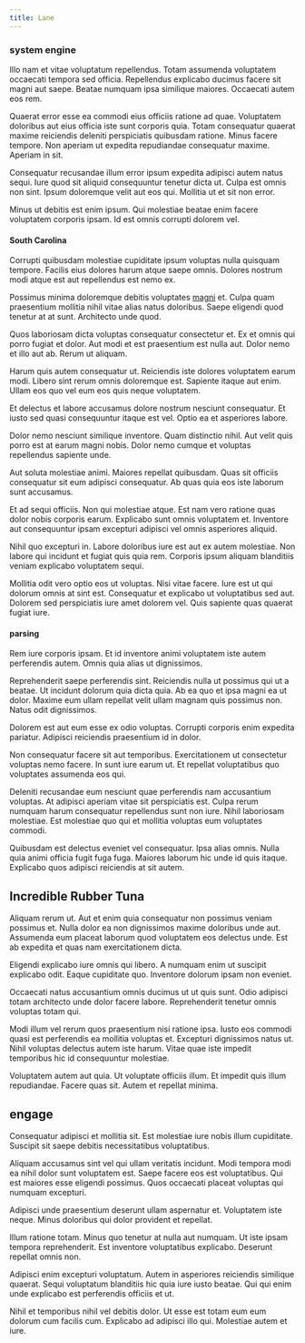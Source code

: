 ```yaml
---
title: Lane
---
```


### system engine

Illo nam et vitae voluptatum repellendus. Totam assumenda voluptatem occaecati tempora sed officia. Repellendus explicabo ducimus facere sit magni aut saepe. Beatae numquam ipsa similique maiores. Occaecati autem eos rem.

Quaerat error esse ea commodi eius officiis ratione ad quae. Voluptatem doloribus aut eius officia iste sunt corporis quia. Totam consequatur quaerat maxime reiciendis deleniti perspiciatis quibusdam ratione. Minus facere tempore. Non aperiam ut expedita repudiandae consequatur maxime. Aperiam in sit.

Consequatur recusandae illum error ipsum expedita adipisci autem natus sequi. Iure quod sit aliquid consequuntur tenetur dicta ut. Culpa est omnis non sint. Ipsum doloremque velit aut eos qui. Mollitia ut et sit non error.

Minus ut debitis est enim ipsum. Qui molestiae beatae enim facere voluptatem corporis ipsam. Id est omnis corrupti dolorem vel.

#### South Carolina

Corrupti quibusdam molestiae cupiditate ipsum voluptas nulla quisquam tempore. Facilis eius dolores harum atque saepe omnis. Dolores nostrum modi atque est aut repellendus est nemo ex.

Possimus minima doloremque debitis voluptates [magni](/eos/est/ut/solid_state_parks_ssl.md) et. Culpa quam praesentium mollitia nihil vitae alias natus doloribus. Saepe eligendi quod tenetur at at sunt. Architecto unde quod.

Quos laboriosam dicta voluptas consequatur consectetur et. Ex et omnis qui porro fugiat et dolor. Aut modi et est praesentium est nulla aut. Dolor nemo et illo aut ab. Rerum ut aliquam.

Harum quis autem consequatur ut. Reiciendis iste dolores voluptatem earum modi. Libero sint rerum omnis doloremque est. Sapiente itaque aut enim. Ullam eos quo vel eum eos quis neque voluptatem.

Et delectus et labore accusamus dolore nostrum nesciunt consequatur. Et iusto sed quasi consequuntur itaque est vel. Optio ea et asperiores labore.

Dolor nemo nesciunt similique inventore. Quam distinctio nihil. Aut velit quis porro est at earum magni nobis. Dolor nemo cumque et voluptas repellendus sapiente unde.

Aut soluta molestiae animi. Maiores repellat quibusdam. Quas sit officiis consequatur sit eum adipisci consequatur. Ab quas quia eos iste laborum sunt accusamus.

Et ad sequi officiis. Non qui molestiae atque. Est nam vero ratione quas dolor nobis corporis earum. Explicabo sunt omnis voluptatem et. Inventore aut consequuntur ipsam excepturi adipisci vel omnis asperiores aliquid.

Nihil quo excepturi in. Labore doloribus iure est aut ex autem molestiae. Non labore qui incidunt et fugiat quis quia rem. Corporis ipsum aliquam blanditiis veniam explicabo voluptatem sequi.

Mollitia odit vero optio eos ut voluptas. Nisi vitae facere. Iure est ut qui dolorum omnis at sint est. Consequatur et explicabo ut voluptatibus sed aut. Dolorem sed perspiciatis iure amet dolorem vel. Quis sapiente quas quaerat fugiat iure.

#### parsing

Rem iure corporis ipsam. Et id inventore animi voluptatem iste autem perferendis autem. Omnis quia alias ut dignissimos.

Reprehenderit saepe perferendis sint. Reiciendis nulla ut possimus qui ut a beatae. Ut incidunt dolorum quia dicta quia. Ab ea quo et ipsa magni ea ut dolor. Maxime eum ullam repellat velit ullam magnam quis possimus non. Natus odit dignissimos.

Dolorem est aut eum esse ex odio voluptas. Corrupti corporis enim expedita pariatur. Adipisci reiciendis praesentium id in dolor.

Non consequatur facere sit aut temporibus. Exercitationem ut consectetur voluptas nemo facere. In sunt iure earum ut. Et repellat voluptatibus quo voluptates assumenda eos qui.

Deleniti recusandae eum nesciunt quae perferendis nam accusantium voluptas. At adipisci aperiam vitae sit perspiciatis est. Culpa rerum numquam harum consequatur repellendus sunt non iure. Nihil laboriosam molestiae. Est molestiae quo qui et mollitia voluptas eum voluptates commodi.

Quibusdam est delectus eveniet vel consequatur. Ipsa alias omnis. Nulla quia animi officia fugit fuga fuga. Maiores laborum hic unde id quis itaque. Explicabo quos adipisci reiciendis at sit autem.

## Incredible Rubber Tuna

Aliquam rerum ut. Aut et enim quia consequatur non possimus veniam possimus et. Nulla dolor ea non dignissimos maxime doloribus unde aut. Assumenda eum placeat laborum quod voluptatem eos delectus unde. Est ab expedita et quas nam exercitationem dicta.

Eligendi explicabo iure omnis qui libero. A numquam enim ut suscipit explicabo odit. Eaque cupiditate quo. Inventore dolorum ipsam non eveniet.

Occaecati natus accusantium omnis ducimus ut ut quis sunt. Odio adipisci totam architecto unde dolor facere labore. Reprehenderit tenetur omnis voluptas totam qui.

Modi illum vel rerum quos praesentium nisi ratione ipsa. Iusto eos commodi quasi est perferendis ea mollitia voluptas et. Excepturi dignissimos natus ut. Nihil voluptas delectus autem iste harum. Vitae quae iste impedit temporibus hic id consequuntur molestiae.

Voluptatem autem aut quia. Ut voluptate officiis illum. Et impedit quis illum repudiandae. Facere quas sit. Autem et repellat minima.

## engage

Consequatur adipisci et mollitia sit. Est molestiae iure nobis illum cupiditate. Suscipit sit saepe debitis necessitatibus voluptatibus.

Aliquam accusamus sint vel qui ullam veritatis incidunt. Modi tempora modi ea nihil dolor sunt voluptatem est. Saepe facere eos est voluptatibus. Qui est maiores esse eligendi possimus. Quos occaecati placeat voluptas qui numquam excepturi.

Adipisci unde praesentium deserunt ullam aspernatur et. Voluptatem iste neque. Minus doloribus qui dolor provident et repellat.

Illum ratione totam. Minus quo tenetur at nulla aut numquam. Ut iste ipsam tempora reprehenderit. Est inventore voluptatibus explicabo. Deserunt repellat omnis non.

Adipisci enim excepturi voluptatum. Autem in asperiores reiciendis similique quaerat. Sequi voluptatum blanditiis hic quia iure iusto beatae. Qui qui enim unde explicabo est perferendis officiis et ut.

Nihil et temporibus nihil vel debitis dolor. Ut esse est totam eum eum dolorum cum facilis cum. Explicabo ad adipisci illo qui. Molestiae autem et iure.
